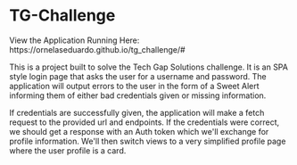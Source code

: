 # TG-Challenge

<p>View the Application Running Here: https://ornelaseduardo.github.io/tg_challenge/#</p>

<p>
This is a project built to solve the Tech Gap Solutions challenge. It is an SPA style login page that asks the user for a username and password. The application will output errors to the user in the form of a Sweet Alert informing them of either bad credentials given or missing information. 
</p>

<p>
If credentials are successfully given, the application will make a fetch request to the provided url and endpoints. If the credentials were correct, we should get a response with an Auth token which we'll exchange for profile information. We'll then switch views to a very simplified profile page where the user profile is a card. 
</p>
